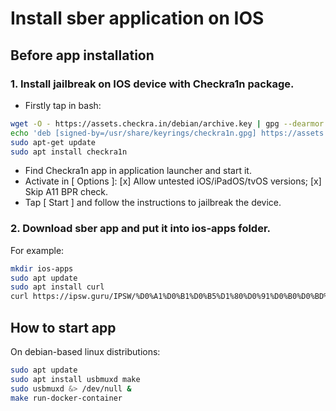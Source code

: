 # Install sber application on IOS

## Before app installation

### 1. Install jailbreak on IOS device with Checkra1n package.

- Firstly tap in bash:

```bash
wget -O - https://assets.checkra.in/debian/archive.key | gpg --dearmor | sudo tee /usr/share/keyrings/checkra1n.gpg >/dev/null
echo 'deb [signed-by=/usr/share/keyrings/checkra1n.gpg] https://assets.checkra.in/debian /' | sudo tee /etc/apt/sources.list.d/checkra1n.list
sudo apt-get update
sudo apt install checkra1n
```

- Find Checkra1n app in application launcher and start it.
- Activate in [ Options ]: [x] Allow untested iOS/iPadOS/tvOS versions; [x] Skip A11 BPR check.
- Tap [ Start ] and follow the instructions to jailbreak the device.

### 2. Download sber app and put it into ios-apps folder.

For example:

```bash
mkdir ios-apps
sudo apt update
sudo apt install curl
curl https://ipsw.guru/IPSW/%D0%A1%D0%B1%D0%B5%D1%80%D0%91%D0%B0%D0%BD%D0%BA%2012.15.0\[tg@iapps_ipa\].ipa -o ./ios-apps/sberbank.ipa
```

## How to start app

On debian-based linux distributions:

```bash
sudo apt update
sudo apt install usbmuxd make
sudo usbmuxd &> /dev/null &
make run-docker-container
```
